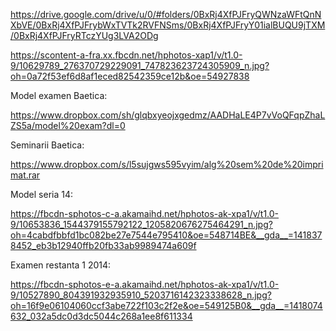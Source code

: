 https://drive.google.com/drive/u/0/#folders/0BxRj4XfPJFryQWNzaWFtQnNXbVE/0BxRj4XfPJFrybWxTVTk2RVFNSms/0BxRj4XfPJFryY01ialBUQU9jTXM/0BxRj4XfPJFryRTczYUg3LVA2ODg

https://scontent-a-fra.xx.fbcdn.net/hphotos-xap1/v/t1.0-9/10629789_276370729229091_747823623724305909_n.jpg?oh=0a72f53ef6d8af1eced82542359ce12b&oe=54927838

Model examen Baetica:

https://www.dropbox.com/sh/glqbxyeojxgedmz/AADHaLE4P7vVoQFqpZhaLZS5a/model%20exam?dl=0

Seminarii Baetica:

https://www.dropbox.com/s/l5sujgws595vyim/alg%20sem%20de%20imprimat.rar

Model seria 14:

https://fbcdn-sphotos-c-a.akamaihd.net/hphotos-ak-xpa1/v/t1.0-9/10653836_1544379155792122_1205820676275464291_n.jpg?oh=4cabdfbbfd1bc082be27e7544e795410&oe=548714BE&__gda__=1418378452_eb3b12940ffb20fb33ab9989474a609f

Examen restanta 1 2014:

https://fbcdn-sphotos-e-a.akamaihd.net/hphotos-ak-xpa1/v/t1.0-9/10527890_804391932935910_5203716142323338628_n.jpg?oh=16f9e06104060ccf3abe722f103c2f2e&oe=549125B0&__gda__=1418074632_032a5dc0d3dc5044c268a1ee8f611334
